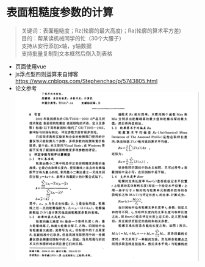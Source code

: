 # 表面粗糙度参数的计算
>  关键词：表面粗糙度；Rz(轮廓的最大高度)；Ra(轮廓的算术平方差)<br>
>  目的：帮某读机械同学的忙（30个大腰子）<br>
>  支持从安行添加x轴，y轴数据<br>
>  支持批量复制到文本框然后倒入到表格

* 页面使用vue
* js浮点型四则运算来自博客 https://www.cnblogs.com/Stephenchao/p/5743805.html
* 论文参考
![image](./ra.png)
